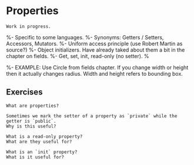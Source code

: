 # Properties

```{warning}
Work in progress.
```

%- Specific to some languages.
%- Synonyms: Getters / Setters, Accessors, Mutators.
%- Uniform access principle (use Robert Martin as source?)
%- Object initializers. Have already taked about them a bit in the chapter on fields.
%- Get, set, init, read-only (no setter).
%

%- EXAMPLE: Use Circle from fields chapter. If you change width or height then it actually changes radius. Width and height refers to bounding box.

## Exercises

```{exercise}
What are properties?
```

```{exercise}
Sometimes we mark the setter of a property as `private` while the getter is `public`.
Why is this useful?
```

```{exercise}
What is a read-only property?
What are they useful for?
```

```{exercise}
What is an `init` property?
What is it useful for?
```
